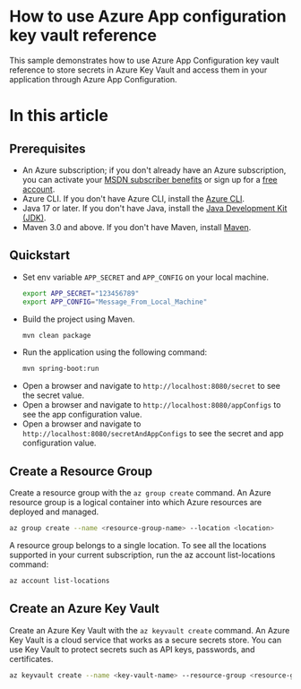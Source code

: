 # How to use Azure App configuration key vault reference 

This sample demonstrates how to use Azure App Configuration key vault reference to store secrets in Azure Key Vault and 
access them in your application through Azure App Configuration.

# In this article

## Prerequisites
* An Azure subscription; if you don't already have an Azure subscription, you can activate your [MSDN subscriber benefits](https://azure.microsoft.com/en-us/pricing/member-offers/msdn-benefits-details/) or sign up for a [free account](https://azure.microsoft.com/en-us/free/).
* Azure CLI. If you don't have Azure CLI, install the [Azure CLI](https://docs.microsoft.com/en-us/cli/azure/install-azure-cli).
* Java 17 or later. If you don't have Java, install the [Java Development Kit (JDK)](https://adoptopenjdk.net/).
* Maven 3.0 and above. If you don't have Maven, install [Maven](https://maven.apache.org/download.cgi).


## Quickstart
* Set env variable `APP_SECRET` and `APP_CONFIG` on your local machine.
  ```bash
  export APP_SECRET="123456789"
  export APP_CONFIG="Message_From_Local_Machine"
  ```
* Build the project using Maven.
  ```bash
  mvn clean package
  ```
* Run the application using the following command:
  ```bash
  mvn spring-boot:run
  ```
* Open a browser and navigate to `http://localhost:8080/secret` to see the secret value.
* Open a browser and navigate to `http://localhost:8080/appConfigs` to see the app configuration value.
* Open a browser and navigate to `http://localhost:8080/secretAndAppConfigs` to see the secret and app configuration value.


## Create a Resource Group
Create a resource group with the `az group create` command. An Azure resource group is a logical container into which 
Azure resources are deployed and managed.

```bash
az group create --name <resource-group-name> --location <location>
```
A resource group belongs to a single location. To see all the locations supported in your current subscription, 
run the az account list-locations command:
```bash
az account list-locations
```

## Create an Azure Key Vault
Create an Azure Key Vault with the `az keyvault create` command. An Azure Key Vault is a cloud service that works as a 
secure secrets store. You can use Key Vault to protect secrets such as API keys, passwords, and certificates.

```bash
az keyvault create --name <key-vault-name> --resource-group <resource-group-name> --location <location>
```

